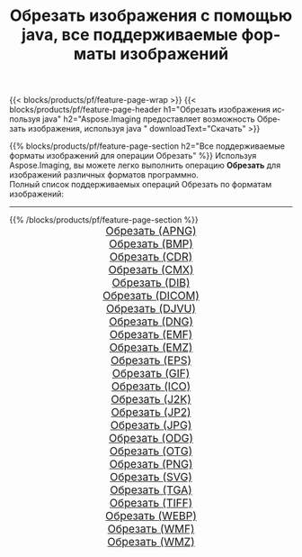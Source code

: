 ﻿---
title: Обрезать изображения с помощью java, все поддерживаемые форматы изображений 
weight: 3920
url: /ru/java/crop 
lang: ru
langdirlevel: 2
locales: zh-hans,ja,it,ru,de,es,fr,nl,id,lt,pl,pt,vi,tr,ko,zh-hant,ar,hi,th,sv,cs,uk,he
description: Используя Aspose.Imaging, вы можете легко Обрезать изображения используя java
---

{{< blocks/products/pf/feature-page-wrap >}}
{{< blocks/products/pf/feature-page-header h1="Обрезать изображения используя java" h2="Aspose.Imaging предоставляет возможность Обрезать изображения, используя java " downloadText="Скачать" >}}


{{% blocks/products/pf/feature-page-section  h2="Все поддерживаемые форматы изображений для операции Обрезать" %}}
Используя Aspose.Imaging, вы можете легко выполнить операцию **Обрезать** для изображений различных форматов программно.
<br/>
Полный список поддерживаемых операций Обрезать по форматам изображений:
<hr/>
{{% /blocks/products/pf/feature-page-section %}}
<div class="container-fluid productfamilypage bg-gray">
    <div class="convertypes bg-gray agp-content section">
        <div class="container">
		<div class="row other-converters" style="gap: 10px;font-size: 19px;text-align:center;">
		    <div class='col-md-2 other-converter remove-lp remove-rp'><a href="/imaging/ru/java/crop/apng" style="padding:15px;">Обрезать (APNG)</a></div><div class='col-md-2 other-converter remove-lp remove-rp'><a href="/imaging/ru/java/crop/bmp" style="padding:15px;">Обрезать (BMP)</a></div><div class='col-md-2 other-converter remove-lp remove-rp'><a href="/imaging/ru/java/crop/cdr" style="padding:15px;">Обрезать (CDR)</a></div><div class='col-md-2 other-converter remove-lp remove-rp'><a href="/imaging/ru/java/crop/cmx" style="padding:15px;">Обрезать (CMX)</a></div><div class='col-md-2 other-converter remove-lp remove-rp'><a href="/imaging/ru/java/crop/dib" style="padding:15px;">Обрезать (DIB)</a></div><div class='col-md-2 other-converter remove-lp remove-rp'><a href="/imaging/ru/java/crop/dicom" style="padding:15px;">Обрезать (DICOM)</a></div><div class='col-md-2 other-converter remove-lp remove-rp'><a href="/imaging/ru/java/crop/djvu" style="padding:15px;">Обрезать (DJVU)</a></div><div class='col-md-2 other-converter remove-lp remove-rp'><a href="/imaging/ru/java/crop/dng" style="padding:15px;">Обрезать (DNG)</a></div><div class='col-md-2 other-converter remove-lp remove-rp'><a href="/imaging/ru/java/crop/emf" style="padding:15px;">Обрезать (EMF)</a></div><div class='col-md-2 other-converter remove-lp remove-rp'><a href="/imaging/ru/java/crop/emz" style="padding:15px;">Обрезать (EMZ)</a></div><div class='col-md-2 other-converter remove-lp remove-rp'><a href="/imaging/ru/java/crop/eps" style="padding:15px;">Обрезать (EPS)</a></div><div class='col-md-2 other-converter remove-lp remove-rp'><a href="/imaging/ru/java/crop/gif" style="padding:15px;">Обрезать (GIF)</a></div><div class='col-md-2 other-converter remove-lp remove-rp'><a href="/imaging/ru/java/crop/ico" style="padding:15px;">Обрезать (ICO)</a></div><div class='col-md-2 other-converter remove-lp remove-rp'><a href="/imaging/ru/java/crop/j2k" style="padding:15px;">Обрезать (J2K)</a></div><div class='col-md-2 other-converter remove-lp remove-rp'><a href="/imaging/ru/java/crop/jp2" style="padding:15px;">Обрезать (JP2)</a></div><div class='col-md-2 other-converter remove-lp remove-rp'><a href="/imaging/ru/java/crop/jpg" style="padding:15px;">Обрезать (JPG)</a></div><div class='col-md-2 other-converter remove-lp remove-rp'><a href="/imaging/ru/java/crop/odg" style="padding:15px;">Обрезать (ODG)</a></div><div class='col-md-2 other-converter remove-lp remove-rp'><a href="/imaging/ru/java/crop/otg" style="padding:15px;">Обрезать (OTG)</a></div><div class='col-md-2 other-converter remove-lp remove-rp'><a href="/imaging/ru/java/crop/png" style="padding:15px;">Обрезать (PNG)</a></div><div class='col-md-2 other-converter remove-lp remove-rp'><a href="/imaging/ru/java/crop/svg" style="padding:15px;">Обрезать (SVG)</a></div><div class='col-md-2 other-converter remove-lp remove-rp'><a href="/imaging/ru/java/crop/tga" style="padding:15px;">Обрезать (TGA)</a></div><div class='col-md-2 other-converter remove-lp remove-rp'><a href="/imaging/ru/java/crop/tiff" style="padding:15px;">Обрезать (TIFF)</a></div><div class='col-md-2 other-converter remove-lp remove-rp'><a href="/imaging/ru/java/crop/webp" style="padding:15px;">Обрезать (WEBP)</a></div><div class='col-md-2 other-converter remove-lp remove-rp'><a href="/imaging/ru/java/crop/wmf" style="padding:15px;">Обрезать (WMF)</a></div><div class='col-md-2 other-converter remove-lp remove-rp'><a href="/imaging/ru/java/crop/wmz" style="padding:15px;">Обрезать (WMZ)</a></div>
                </div>
        </div>
    </div>
</div>
<br/>
